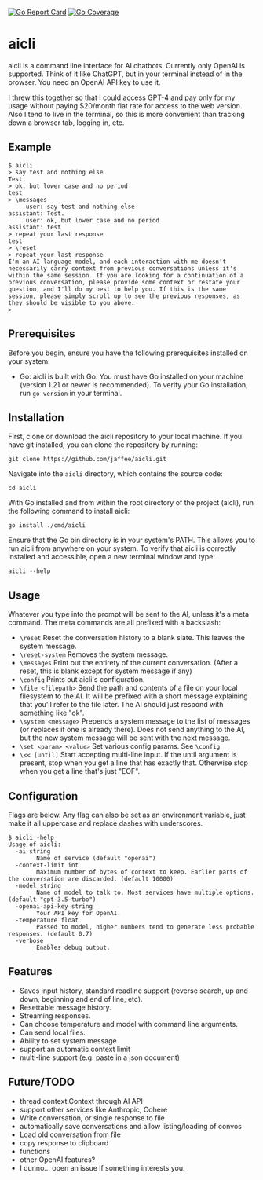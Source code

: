 [![Go Report Card](https://goreportcard.com/badge/github.com/jaffee/aicli)](https://goreportcard.com/report/github.com/jaffee/aicli) [![Go Coverage](https://github.com/jaffee/aicli/wiki/coverage.svg)](https://raw.githack.com/wiki/jaffee/aicli/coverage.html)

# aicli

aicli is a command line interface for AI chatbots. Currently only OpenAI is supported. Think of it like ChatGPT, but in your terminal instead of in the browser. You need an OpenAI API key to use it.

I threw this together so that I could access GPT-4 and pay only for my usage without paying $20/month flat rate for access to the web version. Also I tend to live in the terminal, so this is more convenient than tracking down a browser tab, logging in, etc.

## Example

```
$ aicli
> say test and nothing else
Test.
> ok, but lower case and no period
test
> \messages
     user: say test and nothing else
assistant: Test.
     user: ok, but lower case and no period
assistant: test
> repeat your last response
test
> \reset
> repeat your last response
I'm an AI language model, and each interaction with me doesn't necessarily carry context from previous conversations unless it's within the same session. If you are looking for a continuation of a previous conversation, please provide some context or restate your question, and I'll do my best to help you. If this is the same session, please simply scroll up to see the previous responses, as they should be visible to you above.
>
```
## Prerequisites
Before you begin, ensure you have the following prerequisites installed on your system:

- Go: aicli is built with Go. You must have Go installed on your machine (version 1.21 or newer is recommended). To verify your Go installation, run `go version` in your terminal.

## Installation

First, clone or download the aicli repository to your local machine. If you have git installed, you can clone the repository by running:
```
git clone https://github.com/jaffee/aicli.git
```

Navigate into the `aicli` directory, which contains the source code:
```
cd aicli
```

With Go installed and from within the root directory of the project (aicli), run the following command to install aicli:

```
go install ./cmd/aicli
```

Ensure that the Go bin directory is in your system's PATH. This allows you to run aicli from anywhere on your system. To verify that aicli is correctly installed and accessible, open a new terminal window and type:
```
aicli --help
```

## Usage

Whatever you type into the prompt will be sent to the AI, unless it's a meta command. The meta commands are all prefixed with a backslash:

- `\reset` Reset the conversation history to a blank slate. This leaves the system message.
- `\reset-system` Removes the system message.
- `\messages` Print out the entirety of the current conversation. (After a reset, this is blank except for system message if any)
- `\config` Prints out aicli's configuration.
- `\file <filepath>` Send the path and contents of a file on your local filesystem to the AI. It will be prefixed with a short message explaining that you'll refer to the file later. The AI should just respond with something like "ok".
- `\system <message>` Prepends a system message to the list of messages (or replaces if one is already there). Does not send anything to the AI, but the new system message will be sent with the next message.
- `\set <param> <value>` Set various config params. See `\config`.
- `\<< [until]` Start accepting multi-line input. If the until argument is present, stop when you get a line that has exactly that. Otherwise stop when you get a line that's just "EOF".

## Configuration

Flags are below. Any flag can also be set as an environment variable, just make it all uppercase and replace dashes with underscores.

```
$ aicli -help
Usage of aicli:
  -ai string
    	Name of service (default "openai")
  -context-limit int
    	Maximum number of bytes of context to keep. Earlier parts of the conversation are discarded. (default 10000)
  -model string
    	Name of model to talk to. Most services have multiple options. (default "gpt-3.5-turbo")
  -openai-api-key string
    	Your API key for OpenAI.
  -temperature float
    	Passed to model, higher numbers tend to generate less probable responses. (default 0.7)
  -verbose
    	Enables debug output.
```

## Features

- Saves input history, standard readline support (reverse search, up and down, beginning and end of line, etc).
- Resettable message history.
- Streaming responses.
- Can choose temperature and model with command line arguments.
- Can send local files.
- Ability to set system message
- support an automatic context limit
- multi-line support (e.g. paste in a json document)

## Future/TODO

- thread context.Context through AI API
- support other services like Anthropic, Cohere
- Write conversation, or single response to file
- automatically save conversations and allow listing/loading of convos
- Load old conversation from file
- copy response to clipboard
- functions
- other OpenAI features?
- I dunno... open an issue if something interests you.
